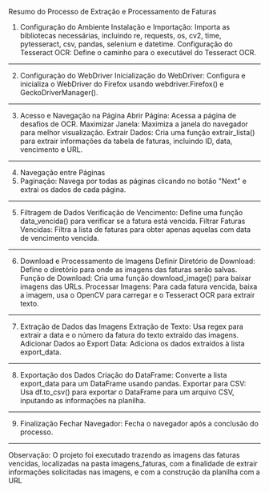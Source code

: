 Resumo do Processo de Extração e Processamento de Faturas
1. Configuração do Ambiente
Instalação e Importação: Importa as bibliotecas necessárias, incluindo re, requests, os, cv2, time, pytesseract, csv, pandas, selenium e datetime.
Configuração do Tesseract OCR: Define o caminho para o executável do Tesseract OCR.
--------------------------------------------------------------------------------------------------------------------------------------------------

2. Configuração do WebDriver
Inicialização do WebDriver: Configura e inicializa o WebDriver do Firefox usando webdriver.Firefox() e GeckoDriverManager().
--------------------------------------------------------------------------------------------------------------------------------------------------

3. Acesso e Navegação na Página
Abrir Página: Acessa a página de desafios de OCR.
Maximizar Janela: Maximiza a janela do navegador para melhor visualização.
Extrair Dados: Cria uma função extrair_lista() para extrair informações da tabela de faturas, incluindo ID, data, vencimento e URL.
------------------------------------------------------------------------------------------------------------------------------------

4. Navegação entre Páginas
5. Paginação: Navega por todas as páginas clicando no botão "Next" e extrai os dados de cada página.
------------------------------------------------------------------------------------------------------------------------------------

5. Filtragem de Dados
Verificação de Vencimento: Define uma função data_vencida() para verificar se a fatura está vencida.
Filtrar Faturas Vencidas: Filtra a lista de faturas para obter apenas aquelas com data de vencimento vencida.
---------------------------------------------------------------------------------------------------------------------------------------

6. Download e Processamento de Imagens
Definir Diretório de Download: Define o diretório para onde as imagens das faturas serão salvas.
Função de Download: Cria uma função download_image() para baixar imagens das URLs.
Processar Imagens: Para cada fatura vencida, baixa a imagem, usa o OpenCV para carregar e o Tesseract OCR para extrair texto.
----------------------------------------------------------------------------------------------------------------------------------------

7. Extração de Dados das Imagens
Extração de Texto: Usa regex para extrair a data e o número da fatura do texto extraído das imagens.
Adicionar Dados ao Export Data: Adiciona os dados extraídos à lista export_data.
----------------------------------------------------------------------------------------------------

8. Exportação dos Dados
Criação do DataFrame: Converte a lista export_data para um DataFrame usando pandas.
Exportar para CSV: Usa df.to_csv() para exportar o DataFrame para um arquivo CSV, inputando as informações na planilha.
---------------------------------------------------------------------------------------------------------------------

9. Finalização
Fechar Navegador: Fecha o navegador após a conclusão do processo.

----------------------------------------------------------------------------------------------------------

Observação: O projeto foi executado trazendo as imagens das faturas vencidas, localizadas na pasta imagens_faturas, com a finalidade de extrair informações solicitadas nas imagens,
e com a construção da planilha com a URL
